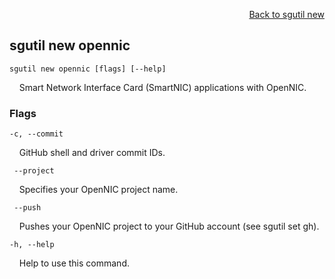<div id="readme" class="Box-body readme blob js-code-block-container">
<article class="markdown-body entry-content p-3 p-md-6" itemprop="text">
<p align="right">
<a href="https://github.com/fpgasystems/sgrt/blob/main/cli/manual/sgutil-new.md#sgutil-new">Back to sgutil new</a>
</p>

## sgutil new opennic

<code>sgutil new opennic [flags] [--help]</code>
<p>
  &nbsp; &nbsp; Smart Network Interface Card (SmartNIC) applications with OpenNIC.
</p>

### Flags
<code>-c, --commit <string></code>
<p>
  &nbsp; &nbsp; GitHub shell and driver commit IDs.
</p>

<code>    --project <string></code>
<p>
  &nbsp; &nbsp; Specifies your OpenNIC project name.
</p>

<code>    --push <string></code>
<p>
  &nbsp; &nbsp; Pushes your OpenNIC project to your GitHub account (see sgutil set gh).
</p>

<code>-h, --help <string></code>
<p>
  &nbsp; &nbsp; Help to use this command.
</p>